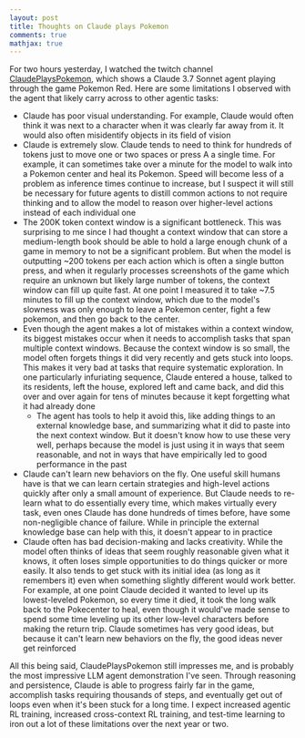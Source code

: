 ```yaml
---
layout: post
title: Thoughts on Claude plays Pokemon
comments: true
mathjax: true
---
```


For two hours yesterday, I watched the twitch channel [ClaudePlaysPokemon](https://www.twitch.tv/claudeplayspokemon), which shows a Claude 3.7 Sonnet agent playing through the game Pokemon Red. Here are some limitations I observed with the agent that likely carry across to other agentic tasks:

- Claude has poor visual understanding. For example, Claude would often think it was next to a character when it was clearly far away from it. It would also often misidentify objects in its field of vision
- Claude is extremely slow. Claude tends to need to think for hundreds of tokens just to move one or two spaces or press A a single time. For example, it can sometimes take over a minute for the model to walk into a Pokemon center and heal its Pokemon. Speed will become less of a problem as inference times continue to increase, but I suspect it will still be necessary for future agents to distill common actions to not require thinking and to allow the model to reason over higher-level actions instead of each individual one
- The 200K token context window is a significant bottleneck. This was surprising to me since I had thought a context window that can store a medium-length book should be able to hold a large enough chunk of a game in memory to not be a significant problem. But when the model is outputting ~200 tokens per each action which is often a single button press, and when it regularly processes screenshots of the game which require an unknown but likely large number of tokens, the context window can fill up quite fast. At one point I measured it to take ~7.5 minutes to fill up the context window, which due to the model's slowness was only enough to leave a Pokemon center, fight a few pokemon, and then go back to the center.
- Even though the agent makes a lot of mistakes within a context window, its biggest mistakes occur when it needs to accomplish tasks that span multiple context windows. Because the context window is so small, the model often forgets things it did very recently and gets stuck into loops. This makes it very bad at tasks that require systematic exploration. In one particularly infuriating sequence, Claude entered a house, talked to its residents, left the house, explored left and came back, and did this over and over again for tens of minutes because it kept forgetting what it had already done
	- The agent has tools to help it avoid this, like adding things to an external knowledge base, and summarizing what it did to paste into the next context window. But it doesn't know how to use these very well, perhaps because the model is just using it in ways that seem reasonable, and not in ways that have empirically led to good performance in the past
- Claude can't learn new behaviors on the fly. One useful skill humans have is that we can learn certain strategies and high-level actions quickly after only a small amount of experience. But Claude needs to re-learn what to do essentially every time, which makes virtually every task, even ones Claude has done hundreds of times before, have some non-negligible chance of failure. While in principle the external knowledge base can help with this, it doesn't appear to in practice
- Claude often has bad decision-making and lacks creativity. While the model often thinks of ideas that seem roughly reasonable given what it knows, it often loses simple opportunities to do things quicker or more easily. It also tends to get stuck with its initial idea (as long as it remembers it) even when something slightly different would work better. For example, at one point Claude decided it wanted to level up its lowest-leveled Pokemon, so every time it died, it took the long walk back to the Pokecenter to heal, even though it would've made sense to spend some time leveling up its other low-level characters before making the return trip. Claude sometimes has very good ideas, but because it can't learn new behaviors on the fly, the good ideas never get reinforced

All this being said, ClaudePlaysPokemon still impresses me, and is probably the most impressive LLM agent demonstration I've seen. Through reasoning and persistence, Claude is able to progress fairly far in the game, accomplish tasks requiring thousands of steps, and eventually get out of loops even when it's been stuck for a long time. I expect increased agentic RL training, increased cross-context RL training, and test-time learning to iron out a lot of these limitations over the next year or two.
